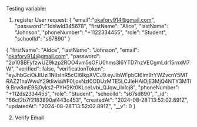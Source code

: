 Testing variable:


1. register User
request: {
    "email":"okaforv914@gmail.com",
    "password":"1dslwld345678",
    "firstName": "Alice",
    "lastName": "Johnson",
    "phoneNumber": "+1122334455",
    "role": "Student",
    "schoolId": "s67890"
}

{
    "firstName": "Aldce",
    "lastName": "Johnson",
    "email": "okaforv914@gmail.com",
    "password": "$2a$10$BFyfzwUZ9kzp2ROO4vm5sOFU0hms3I6YTD7hzVECgmLdr15rnxM7W",
    "verified": false,
    "verificationToken": "eyJhbGciOiJIUzI1NiIsInR5cCI6IkpXVCJ9.eyJlbWFpbCI6Im9rYWZvcnY5MTRAZ21haWwuY29tIiwiaWF0IjoxNzI0ODUzMTE5LCJleHAiOjE3MjQ4NTY3MTl9.Brw8mE9Sj0yks2-PYH2Kt0KLceLvbi_QJqw_ilxIcj8",
    "phoneNumber": "+112ds2334455",
    "role": "Student",
    "schoolId": "s67sd890",
    "_id": "66cf2b7f2183890af443c453",
    "createdAt": "2024-08-28T13:52:02.891Z",
    "updatedAt": "2024-08-28T13:52:02.891Z",
    "__v": 0
}

2. Verify Email